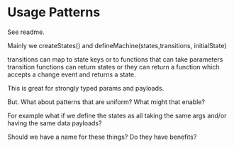 # Usage Patterns

See readme.

Mainly we createStates() and defineMachine(states,transitions, initialState)

transitions can map to state keys or to functions that can take parameters
transition functions can return states or they can return a function 
which accepts a change event and returns a state.

This is great for strongly typed params and payloads. 

But. What about patterns that are uniform? What might that enable?

For example what if we define the states as all taking the same args and/or having the same data payloads?

Should we have a name for these things? Do they have benefits?


